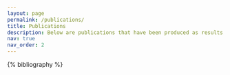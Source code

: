 ```yaml
---
layout: page
permalink: /publications/
title: Publications
description: Below are publications that have been produced as results of my research. Also included is my PhD Thesis from which several papers are soon to be published. For details of In Prep papers, Conference Proceedings, and Open Source Projects see the relevant sections of my CV.
nav: true
nav_order: 2
---
```


<!-- _pages/publications.md -->
<div class="publications">

{% bibliography %}

</div>
